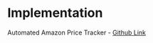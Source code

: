 # Implementation

Automated Amazon Price Tracker - [Github Link](https://github.com/grandeurkoe/100-days-of-code-the-complete-python-pro-bootcamp/tree/6309a4c30a1f343febe3d07d8f1208dca54e5c89/day-047-automated-amazon-price-tracker/automated-amazon-price-tracker)